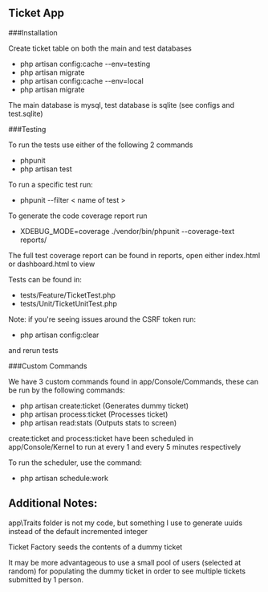 ## Ticket App

###Installation

Create ticket table on both the main and test databases

- php artisan config:cache --env=testing
- php artisan migrate
- php artisan config:cache --env=local
- php artisan migrate

The main database is mysql, test database is sqlite (see configs and test.sqlite)

###Testing

To run the tests use either of the following 2 commands

- phpunit
- php artisan test

To run a specific test run:

- phpunit --filter < name of test >

To generate the code coverage report run

- XDEBUG_MODE=coverage ./vendor/bin/phpunit --coverage-text reports/

The full test coverage report can be found in reports, open either index.html or dashboard.html to view

Tests can be found in:

- tests/Feature/TicketTest.php
- tests/Unit/TicketUnitTest.php

Note: if you're seeing issues around the CSRF token run:
- php artisan config:clear

and rerun tests

###Custom Commands

We have 3 custom commands found in app/Console/Commands, these can be run by the following commands:
- php artisan create:ticket (Generates dummy ticket)
- php artisan process:ticket (Processes ticket)
- php artisan read:stats (Outputs stats to screen)

create:ticket and process:ticket have been scheduled in app/Console/Kernel to run at every 1 and every 5 minutes respectively

To run the scheduler, use the command:
- php artisan schedule:work

## Additional Notes:

app\Traits folder is not my code, but something I use to generate uuids instead of the default incremented integer

Ticket Factory seeds the contents of a dummy ticket

It may be more advantageous to use a small pool of users (selected at random) for populating the dummy ticket in order to see multiple tickets submitted by 1 person.
